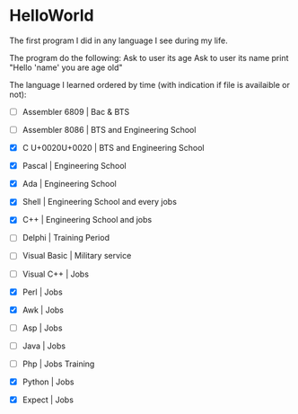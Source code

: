 # HelloWorld

The first program I did in any language I see during my life.

The program do the following:
Ask to user its age
Ask to user its name
print "Hello 'name' you are age old"

The language I learned ordered by time (with indication if file is availaible or not):
- [ ] Assembler 6809 | Bac & BTS
- [ ] Assembler 8086 | BTS and Engineering School
- [x] C U+0020U+0020 | BTS and Engineering School
- [x] Pascal         | Engineering School
- [x] Ada            |  Engineering School
- [x] Shell          |  Engineering School and every jobs
- [x] C++            |  Engineering School and jobs
- [ ] Delphi         |  Training Period
- [ ] Visual Basic   |  Military service
- [ ] Visual C++     |  Jobs
- [x] Perl           |  Jobs
- [x] Awk            |  Jobs
- [ ] Asp            |  Jobs
- [ ] Java           |  Jobs
- [ ] Php            |  Jobs Training
- [x] Python         |  Jobs
- [x] Expect         |  Jobs


 
